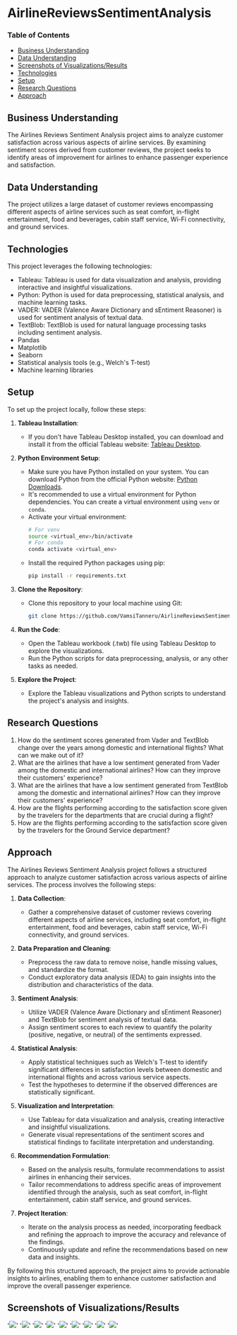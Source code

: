 # AirlineReviewsSentimentAnalysis

### Table of Contents
- [Business Understanding](#business-understanding)
- [Data Understanding](#data-understanding)
- [Screenshots of Visualizations/Results](#screenshots-of-visualizationsresults)
- [Technologies](#technologies)
- [Setup](#setup)
- [Research Questions](#research-questions)
- [Approach](#approach)

## Business Understanding
The Airlines Reviews Sentiment Analysis project aims to analyze customer satisfaction across various aspects of airline services. By examining sentiment scores derived from customer reviews, the project seeks to identify areas of improvement for airlines to enhance passenger experience and satisfaction.

## Data Understanding
The project utilizes a large dataset of customer reviews encompassing different aspects of airline services such as seat comfort, in-flight entertainment, food and beverages, cabin staff service, Wi-Fi connectivity, and ground services.

## Technologies
This project leverages the following technologies:
- Tableau: Tableau is used for data visualization and analysis, providing interactive and insightful visualizations.
- Python: Python is used for data preprocessing, statistical analysis, and machine learning tasks.
- VADER: VADER (Valence Aware Dictionary and sEntiment Reasoner) is used for sentiment analysis of textual data.
- TextBlob: TextBlob is used for natural language processing tasks including sentiment analysis.
- Pandas
- Matplotlib
- Seaborn
- Statistical analysis tools (e.g., Welch's T-test)
- Machine learning libraries

## Setup
To set up the project locally, follow these steps:

1. **Tableau Installation**: 
   - If you don't have Tableau Desktop installed, you can download and install it from the official Tableau website: [Tableau Desktop](https://www.tableau.com/products/desktop/download).

2. **Python Environment Setup**:
   - Make sure you have Python installed on your system. You can download Python from the official Python website: [Python Downloads](https://www.python.org/downloads/).
   - It's recommended to use a virtual environment for Python dependencies. You can create a virtual environment using `venv` or `conda`.
   - Activate your virtual environment:
     ```bash
     # For venv
     source <virtual_env>/bin/activate
     # For conda
     conda activate <virtual_env>
     ```
   - Install the required Python packages using pip:
     ```bash
     pip install -r requirements.txt
     ```

3. **Clone the Repository**:
   - Clone this repository to your local machine using Git:
     ```bash
     git clone https://github.com/VamsiTanneru/AirlineReviewsSentimentAnalysis.git
     ```

4. **Run the Code**:
   - Open the Tableau workbook (.twb) file using Tableau Desktop to explore the visualizations.
   - Run the Python scripts for data preprocessing, analysis, or any other tasks as needed.

5. **Explore the Project**:
   - Explore the Tableau visualizations and Python scripts to understand the project's analysis and insights.

## Research Questions
1. How do the sentiment scores generated from Vader and TextBlob change over the years among domestic and international flights? What can we make out of it?
2. What are the airlines that have a low sentiment generated from Vader among the domestic and international airlines? How can they improve their customers' experience?
3. What are the airlines that have a low sentiment generated from TextBlob among the domestic and international airlines? How can they improve their customers' experience?
4. How are the flights performing according to the satisfaction score given by the travelers for the departments that are crucial during a flight?
5. How are the flights performing according to the satisfaction score given by the travelers for the Ground Service department?

## Approach

The Airlines Reviews Sentiment Analysis project follows a structured approach to analyze customer satisfaction across various aspects of airline services. The process involves the following steps:

1. **Data Collection**: 
   - Gather a comprehensive dataset of customer reviews covering different aspects of airline services, including seat comfort, in-flight entertainment, food and beverages, cabin staff service, Wi-Fi connectivity, and ground services.

2. **Data Preparation and Cleaning**: 
   - Preprocess the raw data to remove noise, handle missing values, and standardize the format. 
   - Conduct exploratory data analysis (EDA) to gain insights into the distribution and characteristics of the data.

3. **Sentiment Analysis**:
   - Utilize VADER (Valence Aware Dictionary and sEntiment Reasoner) and TextBlob for sentiment analysis of textual data.
   - Assign sentiment scores to each review to quantify the polarity (positive, negative, or neutral) of the sentiments expressed.

4. **Statistical Analysis**:
   - Apply statistical techniques such as Welch's T-test to identify significant differences in satisfaction levels between domestic and international flights and across various service aspects.
   - Test the hypotheses to determine if the observed differences are statistically significant.

5. **Visualization and Interpretation**:
   - Use Tableau for data visualization and analysis, creating interactive and insightful visualizations.
   - Generate visual representations of the sentiment scores and statistical findings to facilitate interpretation and understanding.

6. **Recommendation Formulation**:
   - Based on the analysis results, formulate recommendations to assist airlines in enhancing their services.
   - Tailor recommendations to address specific areas of improvement identified through the analysis, such as seat comfort, in-flight entertainment, cabin staff service, and ground services.

7. **Project Iteration**:
   - Iterate on the analysis process as needed, incorporating feedback and refining the approach to improve the accuracy and relevance of the findings.
   - Continuously update and refine the recommendations based on new data and insights.

By following this structured approach, the project aims to provide actionable insights to airlines, enabling them to enhance customer satisfaction and improve the overall passenger experience.

## Screenshots of Visualizations/Results
'![](Screenshots/Picture22.png)'
'![](Screenshots/Picture23.png)'
'![](Screenshots/Picture24.png)'
'![](Screenshots/Picture25.png)'
'![](Screenshots/Picture26.png)'
'![](Screenshots/Picture27.png)'
'![](Screenshots/Picture28.png)'
'![](Screenshots/Picture29.png)'
'![](Screenshots/Picture30.png)'
